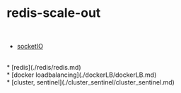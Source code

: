 # redis-scale-out
<br>

* [socketIO](./socketIO/socketIO.md)
<br>
* [redis](./redis/redis.md)
<br>
* [docker loadbalancing](./dockerLB/dockerLB.md)
<br>
* [cluster, sentinel](./cluster_sentinel/cluster_sentinel.md)
<br>
